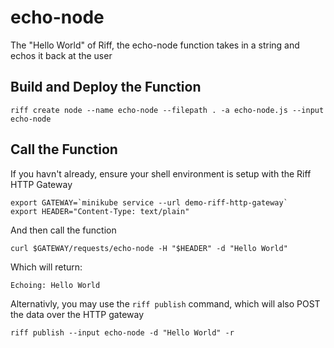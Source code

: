 echo-node
===

The "Hello World" of Riff, the echo-node function takes in a string and echos it back at the user

Build and Deploy the Function
---
```
riff create node --name echo-node --filepath . -a echo-node.js --input echo-node
```

Call the Function
---
If you havn't already, ensure your shell environment is setup with the Riff HTTP Gateway
```
export GATEWAY=`minikube service --url demo-riff-http-gateway`
export HEADER="Content-Type: text/plain"
```

And then call the function
```
curl $GATEWAY/requests/echo-node -H "$HEADER" -d "Hello World"
```

Which will return:
```
Echoing: Hello World
```

Alternativly, you may use the `riff publish` command, which will also POST the data over the HTTP gateway

```
riff publish --input echo-node -d "Hello World" -r
```